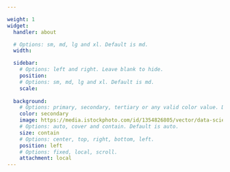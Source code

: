 ```yaml
---

weight: 1
widget:
  handler: about

  # Options: sm, md, lg and xl. Default is md.
  width:

  sidebar:
    # Options: left and right. Leave blank to hide.
    position:
    # Options: sm, md, lg and xl. Default is md.
    scale:
  
  background:
    # Options: primary, secondary, tertiary or any valid color value. Default is primary.
    color: secondary
    image: https://media.istockphoto.com/id/1354826805/vector/data-science.jpg?s=612x612&w=0&k=20&c=FKYxpsaWX7H5_DEX4t0dV2o837_aqgoavlIRdIz1jwE=
    # Options: auto, cover and contain. Default is auto.
    size: contain
    # Options: center, top, right, bottom, left.
    position: left
    # Options: fixed, local, scroll.
    attachment: local
---
```

